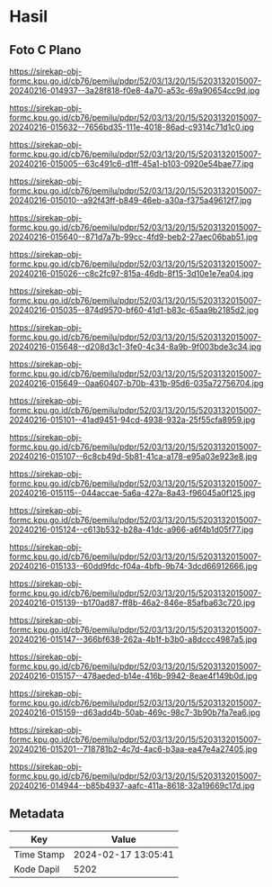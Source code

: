 # Hasil

## Foto C Plano

https://sirekap-obj-formc.kpu.go.id/cb76/pemilu/pdpr/52/03/13/20/15/5203132015007-20240216-014937--3a28f818-f0e8-4a70-a53c-69a90654cc9d.jpg

https://sirekap-obj-formc.kpu.go.id/cb76/pemilu/pdpr/52/03/13/20/15/5203132015007-20240216-015632--7656bd35-111e-4018-86ad-c9314c71d1c0.jpg

https://sirekap-obj-formc.kpu.go.id/cb76/pemilu/pdpr/52/03/13/20/15/5203132015007-20240216-015005--63c491c6-d1ff-45a1-b103-0920e54bae77.jpg

https://sirekap-obj-formc.kpu.go.id/cb76/pemilu/pdpr/52/03/13/20/15/5203132015007-20240216-015010--a92f43ff-b849-46eb-a30a-f375a49612f7.jpg

https://sirekap-obj-formc.kpu.go.id/cb76/pemilu/pdpr/52/03/13/20/15/5203132015007-20240216-015640--871d7a7b-99cc-4fd9-beb2-27aec06bab51.jpg

https://sirekap-obj-formc.kpu.go.id/cb76/pemilu/pdpr/52/03/13/20/15/5203132015007-20240216-015026--c8c2fc97-815a-46db-8f15-3d10e1e7ea04.jpg

https://sirekap-obj-formc.kpu.go.id/cb76/pemilu/pdpr/52/03/13/20/15/5203132015007-20240216-015035--874d9570-bf60-41d1-b83c-65aa9b2185d2.jpg

https://sirekap-obj-formc.kpu.go.id/cb76/pemilu/pdpr/52/03/13/20/15/5203132015007-20240216-015648--d208d3c1-3fe0-4c34-8a9b-9f003bde3c34.jpg

https://sirekap-obj-formc.kpu.go.id/cb76/pemilu/pdpr/52/03/13/20/15/5203132015007-20240216-015649--0aa60407-b70b-431b-95d6-035a72756704.jpg

https://sirekap-obj-formc.kpu.go.id/cb76/pemilu/pdpr/52/03/13/20/15/5203132015007-20240216-015101--41ad9451-94cd-4938-932a-25f55cfa8959.jpg

https://sirekap-obj-formc.kpu.go.id/cb76/pemilu/pdpr/52/03/13/20/15/5203132015007-20240216-015107--6c8cb49d-5b81-41ca-a178-e95a03e923e8.jpg

https://sirekap-obj-formc.kpu.go.id/cb76/pemilu/pdpr/52/03/13/20/15/5203132015007-20240216-015115--044accae-5a6a-427a-8a43-f96045a0f125.jpg

https://sirekap-obj-formc.kpu.go.id/cb76/pemilu/pdpr/52/03/13/20/15/5203132015007-20240216-015124--c613b532-b28a-41dc-a966-a6f4b1d05f77.jpg

https://sirekap-obj-formc.kpu.go.id/cb76/pemilu/pdpr/52/03/13/20/15/5203132015007-20240216-015133--60dd9fdc-f04a-4bfb-9b74-3dcd66912666.jpg

https://sirekap-obj-formc.kpu.go.id/cb76/pemilu/pdpr/52/03/13/20/15/5203132015007-20240216-015139--b170ad87-ff8b-46a2-846e-85afba63c720.jpg

https://sirekap-obj-formc.kpu.go.id/cb76/pemilu/pdpr/52/03/13/20/15/5203132015007-20240216-015147--366bf638-262a-4b1f-b3b0-a8dccc4987a5.jpg

https://sirekap-obj-formc.kpu.go.id/cb76/pemilu/pdpr/52/03/13/20/15/5203132015007-20240216-015157--478aeded-b14e-416b-9942-8eae4f149b0d.jpg

https://sirekap-obj-formc.kpu.go.id/cb76/pemilu/pdpr/52/03/13/20/15/5203132015007-20240216-015159--d63add4b-50ab-469c-98c7-3b90b7fa7ea6.jpg

https://sirekap-obj-formc.kpu.go.id/cb76/pemilu/pdpr/52/03/13/20/15/5203132015007-20240216-015201--718781b2-4c7d-4ac6-b3aa-ea47e4a27405.jpg

https://sirekap-obj-formc.kpu.go.id/cb76/pemilu/pdpr/52/03/13/20/15/5203132015007-20240216-014944--b85b4937-aafc-411a-8618-32a19669c17d.jpg


## Metadata

| Key        | Value               |
| ---------- | ------------------- |
| Time Stamp | 2024-02-17 13:05:41 |
| Kode Dapil | 5202                |



